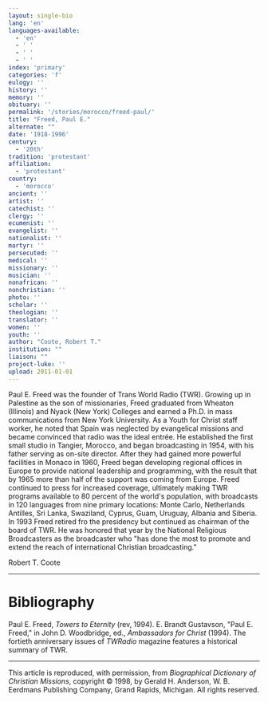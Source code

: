 ```yaml
---
layout: single-bio
lang: 'en'
languages-available:
  - 'en'
  - ' '
  - ' '
  - ' '
index: 'primary'
categories: 'f'
eulogy: ''
history: ''
memory: ''
obituary: ''
permalink: '/stories/morocco/freed-paul/'
title: "Freed, Paul E."
alternate: ""
date: '1918-1996'
century:
  - '20th'
tradition: 'protestant'
affiliation:
  - 'protestant'
country:
  - 'morocco'
ancient: ''
artist: ''
catechist: ''
clergy: ''
ecumenist: ''
evangelist: ''
nationalist: ''
martyr: ''
persecuted: ''
medical: ''
missionary: ''
musician: ''
nonafrican: ''
nonchristian: ''
photo: ''
scholar: ''
theologian: ''
translator: ''
women: ''
youth: ''
author: "Coote, Robert T."
institution: ""
liaison: ""
project-luke: ''
upload: 2011-01-01
---
```




Paul E. Freed was the founder of Trans World Radio (TWR). Growing up in Palestine as the son of missionaries, Freed graduated from Wheaton (Illinois) and Nyack (New York) Colleges and earned a Ph.D. in mass communications from New York University. As a Youth for Christ staff worker, he noted that Spain was neglected by evangelical missions and became convinced that radio was the ideal entrée. He established the first small studio in Tangier, Morocco, and began broadcasting in 1954, with his father serving as on-site director. After they had gained more powerful facilities in Monaco in 1960, Freed began developing regional offices in Europe to provide national leadership and programming, with the result that by 1965 more than half of the support was coming from Europe. Freed continued to press for increased coverage, ultimately making TWR programs available to 80 percent of the world's population, with broadcasts in 120 languages from nine primary locations: Monte Carlo, Netherlands Antilles, Sri Lanka, Swaziland, Cyprus, Guam, Uruguay, Albania and Siberia. In 1993 Freed retired fro the presidency but continued as chairman of the board of TWR. He was honored that year by the National Religious Broadcasters as the broadcaster who "has done the most to promote and extend the reach of international Christian broadcasting."

Robert T. Coote

---

# Bibliography

Paul E. Freed, *Towers to Eternity* (rev, 1994). E. Brandt Gustavson, "Paul E. Freed," in John D. Woodbridge, ed., *Ambassadors for Christ* (1994). The fortieth anniversary issues of *TWRadio* magazine features a historical summary of TWR.

---

This article is reproduced, with permission, from *Biographical Dictionary of Christian Missions*, copyright © 1998, by Gerald H. Anderson, W. B. Eerdmans Publishing Company, Grand Rapids, Michigan. All rights reserved.